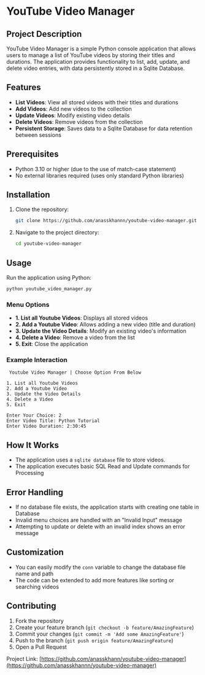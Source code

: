 # YouTube Video Manager

## Project Description

YouTube Video Manager is a simple Python console application that allows users to manage a list of YouTube videos by storing their titles and durations. The application provides functionality to list, add, update, and delete video entries, with data persistently stored in a Sqlite Database.

## Features

- **List Videos**: View all stored videos with their titles and durations
- **Add Videos**: Add new videos to the collection
- **Update Videos**: Modify existing video details
- **Delete Videos**: Remove videos from the collection
- **Persistent Storage**: Saves data to a Sqlite Database for data retention between sessions

## Prerequisites

- Python 3.10 or higher (due to the use of match-case statement)
- No external libraries required (uses only standard Python libraries)

## Installation

1. Clone the repository:
   ```bash
   git clone https://github.com/anasskhannn/youtube-video-manager.git
   ```

2. Navigate to the project directory:
   ```bash
   cd youtube-video-manager
   ```

## Usage

Run the application using Python:

```bash
python youtube_video_manager.py
```

### Menu Options

- **1. List all Youtube Videos**: Displays all stored videos
- **2. Add a Youtube Video**: Allows adding a new video (title and duration)
- **3. Update the Video Details**: Modify an existing video's information
- **4. Delete a Video**: Remove a video from the list
- **5. Exit**: Close the application

### Example Interaction

```
 Youtube Video Manager | Choose Option From Below 

1. List all Youtube Videos
2. Add a Youtube Video
3. Update the Video Details
4. Delete a Video
5. Exit

Enter Your Choice: 2
Enter Video Title: Python Tutorial
Enter Video Duration: 2:30:45
```

## How It Works

- The application uses a `sqlite database` file to store videos.
- The application executes basic SQL Read and Update commands for Processing

## Error Handling

- If no database file exists, the application starts with creating one table in Database
- Invalid menu choices are handled with an "Invalid Input" message
- Attempting to update or delete with an invalid index shows an error message

## Customization

- You can easily modify the `conn` variable to change the database file name and path
- The code can be extended to add more features like sorting or searching videos

## Contributing

1. Fork the repository
2. Create your feature branch (`git checkout -b feature/AmazingFeature`)
3. Commit your changes (`git commit -m 'Add some AmazingFeature'`)
4. Push to the branch (`git push origin feature/AmazingFeature`)
5. Open a Pull Request


Project Link: [https://github.com/anasskhann/youtube-video-manager](https://github.com/anasskhannn/youtube-video-manager)